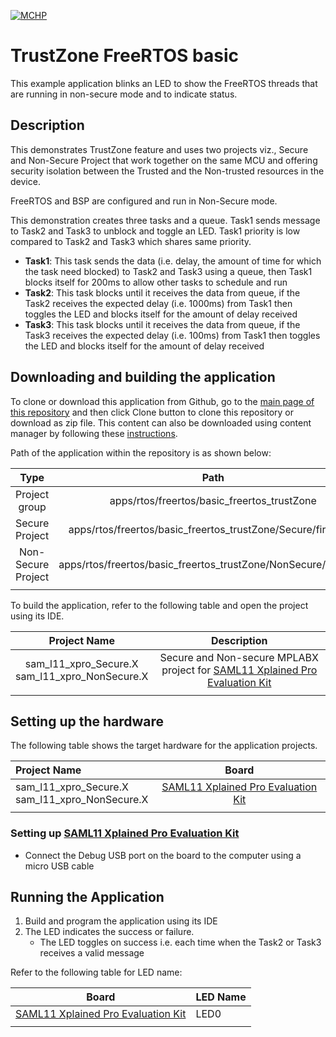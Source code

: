 [![MCHP](https://www.microchip.com/ResourcePackages/Microchip/assets/dist/images/logo.png)](https://www.microchip.com)

# TrustZone FreeRTOS basic

This example application blinks an LED to show the FreeRTOS threads that are running in non-secure mode and to indicate status.

## Description

This demonstrates TrustZone feature and uses two projects viz., Secure and Non-Secure Project that work together on the same
MCU and offering security isolation between the Trusted and the Non-trusted resources in the device.

FreeRTOS and BSP are configured and run in Non-Secure mode.

This demonstration creates three tasks and a queue. Task1 sends message to Task2 and Task3 to unblock and toggle an LED. Task1 priority is low compared to Task2 and Task3 which shares same priority.

- **Task1**: This task sends the data (i.e. delay, the amount of time for which the task need blocked) to Task2 and Task3 using a queue, then Task1 blocks itself for 200ms to allow other tasks to schedule and run
- **Task2**: This task blocks until it receives the data from queue, if the Task2 receives the expected delay (i.e. 1000ms) from Task1 then toggles the LED and blocks itself for the amount of delay received
- **Task3**: This task blocks until it receives the data from queue, if the Task3 receives the expected delay (i.e. 100ms) from Task1 then toggles the LED and blocks itself for the amount of delay received

## Downloading and building the application

To clone or download this application from Github, go to the [main page of this repository](https://github.com/Microchip-MPLAB-Harmony/core_apps_sam_l10_l11) and then click Clone button to clone this repository or download as zip file.
This content can also be downloaded using content manager by following these [instructions](https://github.com/Microchip-MPLAB-Harmony/contentmanager/wiki).

Path of the application within the repository is as shown below:

| Type        | Path                         |
|:-----------:|:----------------------------:|
| Project group | apps/rtos/freertos/basic_freertos_trustZone |
|Secure Project|  apps/rtos/freertos/basic_freertos_trustZone/Secure/firmware |
|Non-Secure Project|  apps/rtos/freertos/basic_freertos_trustZone/NonSecure/firmware |
||||

To build the application, refer to the following table and open the project using its IDE.

| Project Name      | Description                                    |
| :-----------------: | :----------------------------------------------: |
| sam_l11_xpro_Secure.X <br> sam_l11_xpro_NonSecure.X | Secure and Non-secure MPLABX project for [SAML11 Xplained Pro Evaluation Kit](https://www.microchip.com/DevelopmentTools/ProductDetails/PartNO/DM320205) |
|||

## Setting up the hardware

The following table shows the target hardware for the application projects.

| Project Name| Board|
|:---------|:---------:|
| sam_l11_xpro_Secure.X <br> sam_l11_xpro_NonSecure.X | [SAML11 Xplained Pro Evaluation Kit](https://www.microchip.com/DevelopmentTools/ProductDetails/PartNO/DM320205) |
|||

### Setting up [SAML11 Xplained Pro Evaluation Kit](https://www.microchip.com/DevelopmentTools/ProductDetails/PartNO/DM320205)

- Connect the Debug USB port on the board to the computer using a micro USB cable

## Running the Application

1. Build and program the application using its IDE
2. The LED indicates the success or failure.
    - The LED toggles on success i.e. each time when the Task2 or Task3 receives a valid message

Refer to the following table for LED name:

| Board | LED Name |
| ----- | -------- |
|  [SAML11 Xplained Pro Evaluation Kit](https://www.microchip.com/DevelopmentTools/ProductDetails/PartNO/DM320205) | LED0 |
|||

